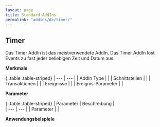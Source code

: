 ```yaml
---
layout: page
title: Standard AddIns
permalink: "addins/de/timer/"
---
```


## Timer

Das Timer AddIn ist das meistverwendete AddIn. Das Timer AddIn löst Events zu fast jeder beliebigen Zeit und Datum aus.

__Merkmale__

{:.table .table-striped}
| --- | --- |
| AddIn Type |  |
| Schnittstellen |  |
| Transaktionen |  |
| Ereignisse |  |
| Ereignis-Parameter |  |


__Parameter__

{:.table .table-striped}
| Parameter | Beschreibung |                      
| --- | --- |
| Parameter |  |


__Anwendungsbeispiele__

